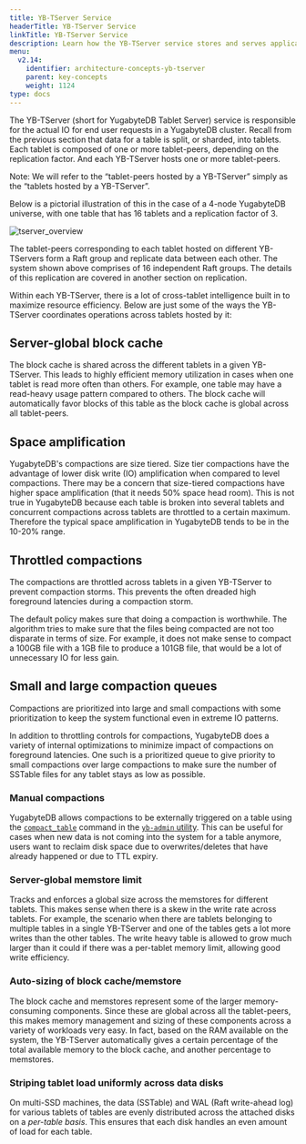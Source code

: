 ```yaml
---
title: YB-TServer Service
headerTitle: YB-TServer Service
linkTitle: YB-TServer Service
description: Learn how the YB-TServer service stores and serves application data using tablets (aka shards).
menu:
  v2.14:
    identifier: architecture-concepts-yb-tserver
    parent: key-concepts
    weight: 1124
type: docs
---
```


The YB-TServer (short for YugabyteDB Tablet Server) service is responsible for the actual IO for end user requests in a YugabyteDB cluster. Recall from the previous section that data for a table is split, or sharded, into tablets. Each tablet is composed of one or more tablet-peers, depending on the replication factor. And each YB-TServer hosts one or more tablet-peers.

Note: We will refer to the “tablet-peers hosted by a YB-TServer” simply as the “tablets hosted by a YB-TServer”.

Below is a pictorial illustration of this in the case of a 4-node YugabyteDB universe, with one table that has 16 tablets and a replication factor of 3.

![tserver_overview](/images/architecture/tserver_overview.png)

The tablet-peers corresponding to each tablet hosted on different YB-TServers form a Raft group and replicate data between each other. The system shown above comprises of 16 independent Raft groups. The details of this replication are covered in another section on replication.

Within each YB-TServer, there is a lot of cross-tablet intelligence built in to maximize resource efficiency. Below are just some of the ways the YB-TServer coordinates operations across tablets hosted by it:

## Server-global block cache

The block cache is shared across the different tablets in a given YB-TServer. This leads to highly efficient memory utilization in cases when one tablet is read more often than others. For example, one table may have a read-heavy usage pattern compared to others. The block cache will automatically favor blocks of this table as the block cache is global across all tablet-peers.

## Space amplification

YugabyteDB's compactions are size tiered. Size tier compactions have the advantage of lower disk write (IO) amplification when compared to level compactions. There may be a concern that size-tiered compactions have higher space amplification (that it needs 50% space head room). This is not true in YugabyteDB because each table is broken into several tablets and concurrent compactions across tablets are throttled to a certain maximum. Therefore the typical space amplification in YugabyteDB tends to be in the 10-20% range.

## Throttled compactions

The compactions are throttled across tablets in a given YB-TServer to prevent compaction storms. This prevents the often dreaded high foreground latencies during a compaction storm.

The default policy makes sure that doing a compaction is worthwhile. The algorithm tries to make sure that the files being compacted are not too disparate in terms of size. For example, it does not make sense to compact a 100GB file with a 1GB file to produce a 101GB file, that would be a lot of unnecessary IO for less gain.

## Small and large compaction queues

Compactions are prioritized into large and small compactions with some prioritization to keep the system functional even in extreme IO patterns.

In addition to throttling controls for compactions, YugabyteDB does a variety of internal optimizations to minimize impact of compactions on foreground latencies. One such is a prioritized queue to give priority to small compactions over large compactions to make sure the number of SSTable files for any tablet stays as low as possible.

### Manual compactions

YugabyteDB allows compactions to be externally triggered on a table using the [`compact_table`](../../../admin/yb-admin/#compact-table) command in the [`yb-admin` utility](../../../admin/yb-admin/). This can be useful for cases when new data is not coming into the system for a table anymore, users want to reclaim disk space due to overwrites/deletes that have already happened or due to TTL expiry.

### Server-global memstore limit

Tracks and enforces a global size across the memstores for different tablets. This makes sense when there is a skew in the write rate across tablets. For example, the scenario when there are tablets belonging to multiple tables in a single YB-TServer and one of the tables gets a lot more writes than the other tables. The write heavy table is allowed to grow much larger than it could if there was a per-tablet memory limit, allowing good write efficiency.

### Auto-sizing of block cache/memstore

The block cache and memstores represent some of the larger memory-consuming components. Since these are global across all the tablet-peers, this makes memory management and sizing of these components across a variety of workloads very easy. In fact, based on the RAM available on the system, the YB-TServer automatically gives a certain percentage of the total available memory to the block cache, and another percentage to memstores.

### Striping tablet load uniformly across data disks

On multi-SSD machines, the data (SSTable) and WAL (Raft write-ahead log) for various tablets of tables are evenly distributed across the attached disks on a *per-table basis*. This ensures that each disk handles an even amount of load for each table.
